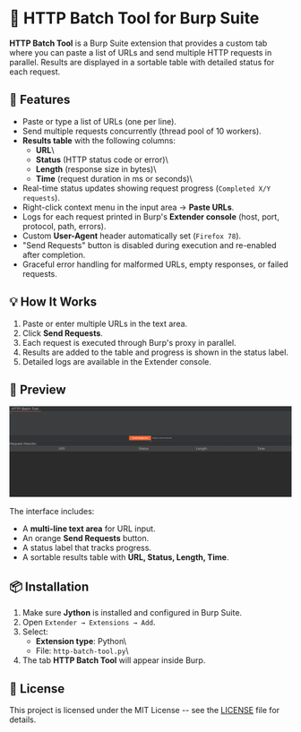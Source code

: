 # 📝 HTTP Batch Tool for Burp Suite

**HTTP Batch Tool** is a Burp Suite extension that provides a custom tab
where you can paste a list of URLs and send multiple HTTP requests in
parallel. Results are displayed in a sortable table with detailed status
for each request.

## 🔧 Features

-   Paste or type a list of URLs (one per line).
-   Send multiple requests concurrently (thread pool of 10 workers).
-   **Results table** with the following columns:
    -   **URL**\
    -   **Status** (HTTP status code or error)\
    -   **Length** (response size in bytes)\
    -   **Time** (request duration in ms or seconds)\
-   Real-time status updates showing request progress
    (`Completed X/Y requests`).
-   Right-click context menu in the input area → **Paste URLs**.
-   Logs for each request printed in Burp's **Extender console** (host,
    port, protocol, path, errors).
-   Custom **User-Agent** header automatically set (`Firefox 78`).
-   "Send Requests" button is disabled during execution and re-enabled
    after completion.
-   Graceful error handling for malformed URLs, empty responses, or
    failed requests.

## 💡 How It Works

1.  Paste or enter multiple URLs in the text area.
2.  Click **Send Requests**.
3.  Each request is executed through Burp's proxy in parallel.
4.  Results are added to the table and progress is shown in the status
    label.
5.  Detailed logs are available in the Extender console.

## 📸 Preview

![BurpFire Preview](preview.png)

The interface includes:

-   A **multi-line text area** for URL input.
-   An orange **Send Requests** button.
-   A status label that tracks progress.
-   A sortable results table with **URL, Status, Length, Time**.

## 📦 Installation

1.  Make sure **Jython** is installed and configured in Burp Suite.
2.  Open `Extender → Extensions → Add`.
3.  Select:
    -   **Extension type**: Python\
    -   File: `http-batch-tool.py`\
4.  The tab **HTTP Batch Tool** will appear inside Burp.

## 📄 License

This project is licensed under the MIT License -- see the
[LICENSE](LICENSE) file for details.
